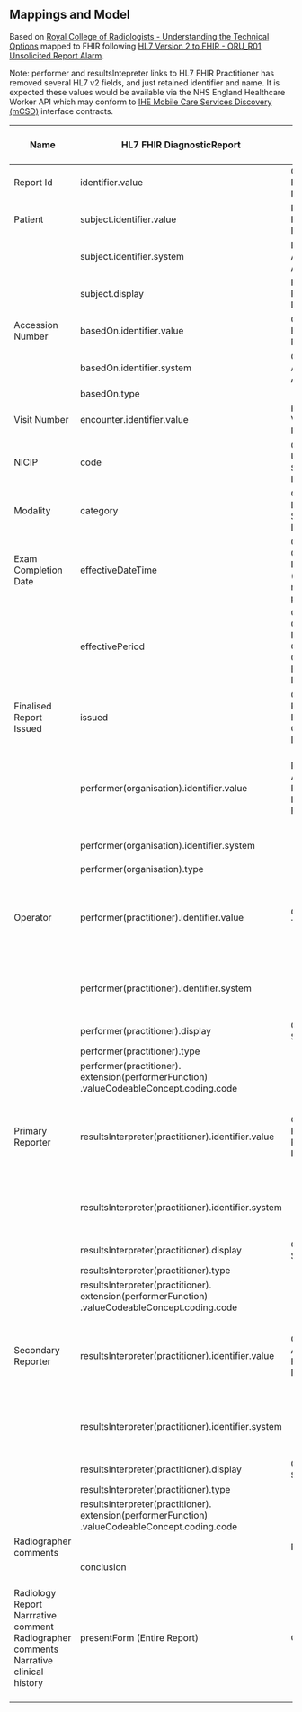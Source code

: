 ## Mappings and Model

Based on [Royal College of Radiologists - Understanding the Technical Options](https://www.rcr.ac.uk/media/wwtp2mif/rcr-publications_radiology-reporting-networks-understanding-the-technical-options_march-2022.pdf) mapped to FHIR following [HL7 Version 2 to FHIR - ORU_R01 Unsolicited Report Alarm](https://build.fhir.org/ig/HL7/v2-to-fhir/ConceptMap-message-oru-r01-to-bundle.html).

Note: performer and resultsIntepreter links to HL7 FHIR Practitioner has removed several HL7 v2 fields, and just retained identifier and name. It is expected these values would be available via the NHS England Healthcare Worker API which may conform to [IHE Mobile Care Services Discovery (mCSD)](https://profiles.ihe.net/ITI/mCSD/index.html) interface contracts.

| Name                                                                                         | HL7 FHIR DiagnosticReport                                                                                | HL7 v2 Segment and Name                                     | DICOM                                                                        | Note                                                                                                                                                                                                                                                                                                                                                                                                                 | NHS Data Dictionary                                                                                                                                                            |
|----------------------------------------------------------------------------------------------|----------------------------------------------------------------------------------------------------------|-------------------------------------------------------------|------------------------------------------------------------------------------|----------------------------------------------------------------------------------------------------------------------------------------------------------------------------------------------------------------------------------------------------------------------------------------------------------------------------------------------------------------------------------------------------------------------|--------------------------------------------------------------------------------------------------------------------------------------------------------------------------------|
| Report Id                                                                                    | identifier.value                                                                                         | OBR-3 Filler Order Number                                   |                                                                              |                                                                                                                                                                                                                                                                                                                                                                                                                      |                                                                                                                                                                                |
| Patient                                                                                      | subject.identifier.value                                                                                 | PID-3-1   Patient Identifiers                               |                                                                              | Where PID-3-4 (Assigning Authority) = NHS                                                                                                                                                                                                                                                                                                                                                                            | [NHS NUMBER](StructureDefinition-nhs-number.html)                                                                                                  |
|                                                                                              | subject.identifier.system                                                                                | PID-4-4 Assigning Authority                                 |                                                                              | Fixed value `https://fhir.nhs.uk/Id/nhs-number`                                                                                                                                                                                                                                                                                                                                                                      |                                                                                                                                                                                |        
|                                                                                              | subject.display                                                                                          | PID-5      Patient Name                                     |                                                                              |                                                                                                                                                                                                                                                                                                                                                                                                                      |                                                                                                                                                                                |
| Accession Number                                                                             | basedOn.identifier.value                                                                                 | ORC-3      Filler Order Number                              | 0008,0050 AccessionNumber                                                    |                                                                                                                                                                                                                                                                                                                                                                                                                      | [RADIOLOGICAL ACCESSION NUMBER](StructureDefinition-accession-number.html)                                                                                                                                                                                |
|                                                                                              | basedOn.identifier.system                                                                                | ORC-3-4 Assigning Authority                                 | 0008,0051 Assigning Authority                                                | Convert to a FHIR System Uri                                                                                                                                                                                                                                                                                                                                                                                         |                                                                                                                                                                                |
|                                                                                              | basedOn.type                                                                                             |                                                             |                                                                              | Fixed value `ServiceRequest`                                                                                                                                                                                                                                                                                                                                                                                         |                                                                                                                                                                                |
| Visit Number                                                                                 | encounter.identifier.value                                                                               | PV1-19     Visit Number                                     |                                                                              |                                                                                                                                                                                                                                                                                                                                                                                                                      |                                                                                                                                                                                |
| NICIP                                                                                        | code                                                                                                     | OBR-4 	Universal Service Identifier                         | 0008,1032                                                                    |                                                                                                                                                                                                                                                                                                                                                                                                                      | [IMAGING CODE (NICIP)](ValueSet-imaging-code-nicip.html)                                                                                                                       |                                                                                                                                                                                 
| Modality                                                                                     | category                                                                                                 | OBR-24 	Diagnostic Serv Sect ID                             | 0008,0024 [Modality](ValueSet-modality.html)                                 |                                                                                                                                                                                                                                                                                                                                                                                                                      |                                                                                                                                                                                |
| Exam Completion Date                                                                         | effectiveDateTime                                                                                        | OBR-7	Observation Date/Time (if OBR-8 not present)          |                                                                              | Exam completion date+time by radiographer                                                                                                                                                                                                                                                                                                                                                                            |                                                                                                                                                                                |
|                                                                                              | effectivePeriod                                                                                          | OBR-7 Observation Date/Time OBR-8 Observation End Date/Time |                                                                              |                                                                                                                                                                                                                                                                                                                                                                                                                      |                                                                                                                                                                                |
| Finalised Report Issued                                                                      | issued                                                                                                   | OBR-22 Results Rpt/Status Chng – Date/Time                  | DICOM SR Structured Reporting Object                                         |                                                                                                                                                                                                                                                                                                                                                                                                                      |                                                                                                                                                                                |
|                                                                                              | performer(organisation).identifier.value                                                                 | PV1-3-4	Assigned Patient Location - Facility                | 0008,0082                                                                    |                                                                                                                                                                                                                                                                                                                                                                                                                      | [SITE CODE (OF IMAGING)](https://www.datadictionary.nhs.uk/data_elements/site_code__of_imaging_.html?hl=site%2Ccode) This is referring to Location codes, ODS codes preferred? | 
|                                                                                              | performer(organisation).identifier.system                                                                |                                                             |                                                                              | Fixed value `https://fhir.nhs.uk/Id/ods-organisation-code`                                                                                                                                                                                                                                                                                                                                                           |                                                                                                                                                                                |
|                                                                                              | performer(organisation).type                                                                             |                                                             |                                                                              | Fixed value `Organization`                                                                                                                                                                                                                                                                                                                                                                                           |                                                                                                                                                                                |
| Operator                                                                                     | performer(practitioner).identifier.value                                                                 | OBR-34-1	Technician                                         | 0008,1049 and/or 0008,1070                                                   |                                                                                                                                                                                                                                                                                                                                                                                                                      | See [CONSULTANT CODE](https://www.datadictionary.nhs.uk/data_elements/consultant_code.html) for formats of GMC, HCPC and NMC codes                                             | 
|                                                                                              | performer(practitioner).identifier.system                                                                |                                                             |                                                                              | See NHS England [FHIR Practitioner](https://simplifier.net/guide/NHSDigital/Home/FHIRAssets/AllAssets/Profiles/NHSDigital-Practitioner.guide.md?version=current) identifier guidance. This link is deprecated, find replacement                                                                                                                                                                                      |                                                                                                                                                                                |
|                                                                                              | performer(practitioner).display                                                                          | OBR-34-2 Surname                                            |                                                                              |                                                                                                                                                                                                                                                                                                                                                                                                                      |                                                                                                                                                                                |
|                                                                                              | performer(practitioner).type                                                                             |                                                             |                                                                              | Fixed value `Practitioner`                                                                                                                                                                                                                                                                                                                                                                                           |                                                                                                                                                                                |
|                                                                                              | performer(practitioner).<br/>extension(performerFunction)<br/>.valueCodeableConcept.coding.code          |                                                             |                                                                              | Fixed value `SPRF`                                                                                                                                                                                                                                                                                                                                                                                                   |                                                                                                                                                                                |
| Primary Reporter                                                                             | resultsInterpreter(practitioner).identifier.value                                                        | OBR-32-1 Principal Result Interpreter                       | 0008,1062                                                                    |                                                                                                                                                                                                                                                                                                                                                                                                                      | See [CONSULTANT CODE](https://www.datadictionary.nhs.uk/data_elements/consultant_code.html) for formats of GMC, HCPC and NMC codes                                             | 
|                                                                                              | resultsInterpreter(practitioner).identifier.system                                                       |                                                             |                                                                              | See NHS England [FHIR Practitioner](https://simplifier.net/guide/NHSDigital/Home/FHIRAssets/AllAssets/Profiles/NHSDigital-Practitioner.guide.md?version=current) identifier guidance. This link is deprecated, find replacement                                                                                                                                                                                      |                                                                                                                                                                                |
|                                                                                              | resultsInterpreter(practitioner).display                                                                 | OBR-32-2 Surname                                            |                                                                              |                                                                                                                                                                                                                                                                                                                                                                                                                      |                                                                                                                                                                                |
|                                                                                              | resultsInterpreter(practitioner).type                                                                    |                                                             |                                                                              | Fixed value `Practitioner`                                                                                                                                                                                                                                                                                                                                                                                           |                                                                                                                                                                                |
|                                                                                              | resultsInterpreter(practitioner).<br/>extension(performerFunction)<br/>.valueCodeableConcept.coding.code |                                                             |                                                                              | Fixed value `PPRF`                                                                                                                                                                                                                                                                                                                                                                                                   |                                                                                                                                                                                |
| Secondary Reporter                                                                           | resultsInterpreter(practitioner).identifier.value                                                        | OBR-33-1 Assistant Result Interpreter                       | 0008,1062                                                                    |                                                                                                                                                                                                                                                                                                                                                                                                                      | See [CONSULTANT CODE](https://www.datadictionary.nhs.uk/data_elements/consultant_code.html) for formats of GMC, HCPC and NMC codes                                             | 
|                                                                                              | resultsInterpreter(practitioner).identifier.system                                                       |                                                             |                                                                              | See NHS England [FHIR Practitioner](https://simplifier.net/guide/NHSDigital/Home/FHIRAssets/AllAssets/Profiles/NHSDigital-Practitioner.guide.md?version=current) identifier guidance. This link is deprecated, find replacement                                                                                                                                                                                      |                                                                                                                                                                                |
|                                                                                              | resultsInterpreter(practitioner).display                                                                 | OBR-33-2 Surname                                            |                                                                              |                                                                                                                                                                                                                                                                                                                                                                                                                      |                                                                                                                                                                                |
|                                                                                              | resultsInterpreter(practitioner).type                                                                    |                                                             |                                                                              | Fixed value `Practitioner`                                                                                                                                                                                                                                                                                                                                                                                           |                                                                                                                                                                                |
|                                                                                              | resultsInterpreter(practitioner).<br/>extension(performerFunction)<br/>.valueCodeableConcept.coding.code |                                                             |                                                                              | Fixed value `SPRF`                                                                                                                                                                                                                                                                                                                                                                                                   |                                                                                                                                                                                |
| Radiographer comments                                                                        |                                                                                                          | NTE-3                                                       |                                                                              | See note below about FHIR Document                                                                                                                                                                                                                                                                                                                                                                                   |                                                                                                                                                                                |
|                                                                                              | conclusion                                                                                               |                                                             | Is this present?                                                             |                                                                                                                                                                                                                                                                                                                                                                                                                      |                                                                                                                                                                                |  
| Radiology Report Narrrative comment<br/>Radiographer comments<br/>Narrative clinical history | presentForm (Entire Report)                                                                              | OBX-5                                                       | [DICOM SR](https://www.dicomstandard.org/News-dir/ftsup/docs/sups/sup23.pdf) | If text based, the multiple types here may be better suited to a [FHIR Document](https://hl7.org/fhir/R4/documents.html), see [HL7 Europe Laboratory Report](https://build.fhir.org/ig/hl7-eu/laboratory/). Note DICOM SR and FHIR Documents are similar concepts. <br/><br/> See also [IHE Interactive Multimedia Report (IMR)](https://profiles.ihe.net/RAD/IMR/volume-1.html#1522-imr-actor-options) for options. | 


